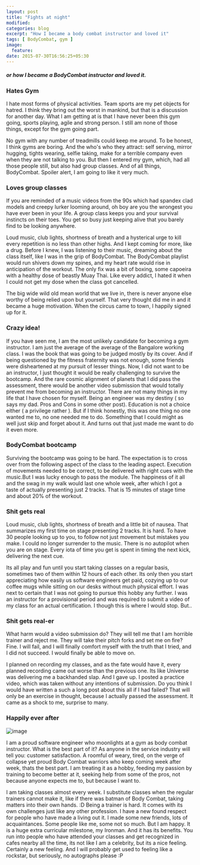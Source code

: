 ```yaml
---
layout: post
title: "Fights at night"
modified:
categories: blog
excerpt: "How I became a body combat instructor and loved it"
tags: [ BodyCombat, gym ]
image:
  feature:
date: 2015-07-30T16:56:25+05:30
---
```


##### or how I became a BodyCombat instructor and loved it.

### Hates Gym
I hate most forms of physical activities. Team sports are my pet objects for hatred.
I think they bring out the worst in mankind, but that is a discussion for another
day. What I am getting at is that I have never been this gym going, sports
playing, agile and strong person. I still am none of those things, except for
the gym going part.

No gym with any number of treadmills could keep me around. To be honest, I think
gyms are boring. And the who's who they attract: self serving, mirror hugging, tights
wearing, selfie taking, make for a terrible company even when they are not talking to you.
But then I entered my gym, which, had all those people still, but also had group classes. 
And of all things, BodyCombat. Spoiler alert, I am going to like it very
much.


### Loves group classes
If you are reminded of a music videos from the 90s which had spandex clad models
and creepy lurker looming around, oh boy are you the wrongest you have ever been
in your life. A group class keeps you and your survival instincts on their toes.
You get so busy just keeping alive that you barely find to be looking anywhere.

Loud music, club lights, shortness of breath and a hysterical urge to kill
every repetition is no less than other highs. And I kept coming for more, like
a drug. Before I knew, I was listening to their music, dreaming about the class
itself, like I was in the grip of BodyCombat. The BodyCombat playlist would run
shivers down my spines, and my heart rate would rise in anticipation of the workout.
The only fix was a bit of boxing, some capoeira with a healthy dose of beastly
Muay Thai. Like every addict, I hated it when I could not get my dose when the class
got cancelled. 

The big wide wild old mean world that we live in, there is never
anyone else worthy of being relied upon but yourself. That very thought did me
in and it became a huge motivation. When the circus came to town, I happily
signed up for it.

### Crazy idea!
If you have seen me, I am the most unlikely candidate for becoming a gym
instructor. I am just the average of the average of the Bangalore working class.
I was the book that was going to be judged mostly by its cover. And if being questioned by
the fitness fraternity was not enough, some friends were disheartened at my
pursuit of lesser things. Now, I did not want to be an instructor, I just thought
it would be really challenging to survive the bootcamp. And the rare cosmic alignment
of planets that I did pass the assessment, there would be another video submission
that would totally prevent me from becoming an instructor. There are not many things in my
life that I have chosen for myself. Being an engineer was my destiny ( so says my dad.
Pros and Cons in some other post). Education is not a choice either (
a privilege rather  ). But if I think honestly, this was one thing no one
wanted me to, no one needed me to do. Something that I could might as well just
skip and forget about it. And turns out that just made me want to do it even more.

### BodyCombat bootcamp
Surviving the bootcamp was going to be hard. The expectation is to cross over from
the following aspect of the class to the leading aspect. Execution of movements
needed to be correct, to be delivered with right cues with the music.But I was lucky 
enough to pass the module. The happiness of it all and the swag in my walk would 
last one whole week, after which I got a taste of actually presenting just 2 tracks. 
That is 15 minutes of stage time and about 20% of the workout.

### Shit gets real
Loud music, club lights, shortness of breath and a little bit of nausea. That summarizes
my first time on stage presenting 2 tracks. It is hard. To have 30 people looking
up to you, to follow not just movement but mistakes you make. I could no longer
surrender to the music. There is no autopilot when you are on stage. Every iota
of time you get is spent in timing the next kick, delivering the next cue.

Its all play and fun until you start taking classes on a regular basis, sometimes
two of them within 12 hours of each other. Its only then you start appreciating
how easily us software engineers get paid, cozying up to our coffee mugs while
sitting on our desks without much physical effort. I was next to certain that I
was not going to pursue this hobby any further. I was an instructor for a provisional
period and was required to submit a video of my class for an actual certification.
I though this is where I would stop. But..

### Shit gets real-er
What harm would a video submission do? They will tell me that I am horrible
trainer and reject me. They will take their pitch forks and set me on fire?
Fine. I will fail, and I will finally comfort myself with the truth that I tried,
and I did not succeed. I would finally be able to move on. 

I planned on recording my classes, and as the fate would have it, every planned 
recording came out worse than the previous one. Its like Universe was delivering
me a backhanded slap. And I gave up. I posted a practice video, which was taken 
without any intentions of submission. 
Do you think I would have written a such a long post about this all if I had failed?
That will only be an exercise in thought, because I actually passed the assessment.
It came as a shock to me, surprise to many.

### Happily ever after
![image](http://iag0.github.io/images/combat2.jpg "BodyCombat: sky knee. Bespectacled beast and co.")

I am a proud software engineer who moonlights at a gym as body combat instructor.
What is the best part of it? As anyone in the service industry will tell you: 
customer satisfaction. A roomful of weary, tired, on the verge of collapse yet proud
Body Combat warriors who keep coming week after week, thats the best part. I am treating
it as a hobby, feeding my passion by training to become better at it, seeking
help from some of the pros, not because anyone expects me to, but because I want to.

I am taking classes almost every week. I substitute classes when the regular
trainers cannot make it, like if there was batman of Body Combat, taking matters
into their own hands. :D
Being a trainer is hard. It comes with its own challenges just like any other
profession. I have a new found respect for people who have made a living out it.
I made some new friends, lots of acquaintances. Some people like me, some not so much.
But I am happy. It is a huge extra curricular milestone, my Ironman. And it has its 
benefits. You run into people who have attended your classes and get recognized in 
cafes nearby all the time, its not like I am a celebrity, but its a nice feeling.
Certainly a new feeling. And I will probably get used to feeling like a rockstar,
but seriously, no autographs please :P
